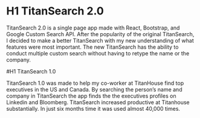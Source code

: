 # H1 TitanSearch 2.0

TitanSearch 2.0 is a single page app made with React, Bootstrap, and Google Custom Search API. After the popularity of the original TitanSearch, I decided to make a better TitanSearch with my new understanding of what features were most important. The new TitanSearch has the ability to conduct multiple custom search without having to retype the name or the company. 

#H1 TitanSearch 1.0

TitanSearch 1.0 was made to help my co-worker at TitanHouse find top executives in the US and Canada. By searching the person’s name and company in TitanSearch the app finds the the executives profiles on Linkedin and Bloomberg. TitanSearch increased productive at Titanhouse substantially. In just six months time it was used almost 40,000 times. 
